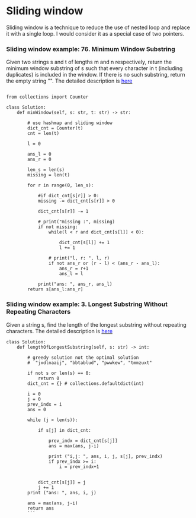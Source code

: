 
# Sliding window

Sliding window is a technique to reduce the use of nested loop and replace it with a single loop. I would consider it as a special case of two pointers.


### Sliding window example: 76. Minimum Window Substring
Given two strings s and t of lengths m and n respectively, return the minimum window substring of s such that every character in t (including duplicates) is included in the window. If there is no such substring, return the empty string "". The detailed description is [<span style="color:blue;"> here </span>](https://leetcode.com/problems/minimum-window-substring/)


```

from collections import Counter

class Solution:
    def minWindow(self, s: str, t: str) -> str:
        
        # use hashmap and sliding window
        dict_cnt = Counter(t)
        cnt = len(t)
        
        l = 0
        
        ans_l = 0
        ans_r = 0
        
        len_s = len(s)
        missing = len(t)
        
        for r in range(0, len_s):
            
            #if dict_cnt[s[r]] > 0:
            missing -= dict_cnt[s[r]] > 0
            
            dict_cnt[s[r]] -= 1
            
            # print("missing :", missing)
            if not missing:
                while(l < r and dict_cnt[s[l]] < 0):

                    dict_cnt[s[l]] += 1
                    l += 1
                
                # print("l, r: ", l, r)
                if not ans_r or (r - l) < (ans_r - ans_l):
                    ans_r = r+1
                    ans_l = l
                    
            print("ans: ", ans_r, ans_l)
        return s[ans_l:ans_r]
```


### Sliding window example: 3. Longest Substring Without Repeating Characters
Given a string s, find the length of the longest substring without repeating characters. The detailed description is [<span style="color:blue;"> here </span>](https://leetcode.com/problems/longest-substring-without-repeating-characters/)


```
class Solution:
    def lengthOfLongestSubstring(self, s: str) -> int:
        
        # greedy solution not the optimal solution
        #  "jxdlnaaij", "bbtablud", "pwwkew", "tmmzuxt"
        
        if not s or len(s) == 0:
            return 0
        dict_cnt = {} # collections.defaultdict(int)
        
        i = 0
        j = 0
        prev_indx = i
        ans = 0
        
        while (j < len(s)):
            
            if s[j] in dict_cnt:
                           
                prev_indx = dict_cnt[s[j]]
                ans = max(ans, j-i)
                
                print ("i,j: ", ans, i, j, s[j], prev_indx)
                if prev_indx >= i:
                    i = prev_indx+1
               
            
            dict_cnt[s[j]] = j
            j += 1
        print ("ans: ", ans, i, j)

        ans = max(ans, j-i)
        return ans
        ```
